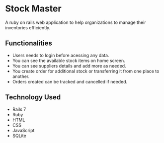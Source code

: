 
# Stock Master 

A ruby on rails web application to help organizations to manage their inventories efficiently.

## Functionalities 
- Users needs to login before acessing any data.
- You can see the available stock items on home screen.
- You can see suppliers details and add more as needed.
- You create order for additional stock or transferring it from one place to another.
- Orders created can be tracked and cancelled if needed.

## Technology Used
- Rails 7
- Ruby
- HTML
- CSS
- JavaScript
- SQLite
